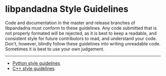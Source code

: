 libpandadna Style Guidelines
============================
Code and documentation in the master and release branches of libpandadna must conform to these guidelines. Any code submitted that is not properly formated will be rejected, as it is best to keep a readable, and consistent style for future contributors to read, and understand your code. Don't, however, blindly follow these guidelines into writing unreadable code. Sometimes it is best to use your own judgement.

- - -

* [Python style guidelines](python-style.md)
* [C++ style guidelines](cxx-style.md)
